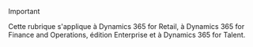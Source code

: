 > [!IMPORTANT]
> Cette rubrique s'applique à Dynamics 365 for Retail, à Dynamics 365 for Finance and Operations, édition Enterprise et à Dynamics 365 for Talent.

